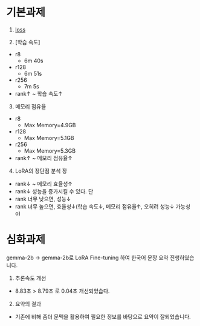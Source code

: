 # 기본과제
1. [loss](https://wandb.ai/wltkqdl-voice-song/hanghae99-week8?nw=nwuserwltkqdlvoice&panelDisplayName=train%2Floss&panelSectionName=train)

2. [학습 속도]
  - r8
    - 6m 40s
  - r128
    - 6m 51s
  - r256
    - 7m 5s
  - rank↑ ~ 학습 속도↑

3. 메모리 점유율
  - r8
    - Max Memory=4.9GB
  - r128
    - Max Memory=5.1GB
  - r256
    - Max Memory=5.3GB
  - rank↑ ~ 메모리 점유율↑

4. LoRA의 장단점 분석
장
  - rank↓ ~ 메모리 효율성↑
  - rank↓ 성능을 증가시킬 수 있다.
단
  - rank 너무 낮으면, 성능↓
  - rank 너무 높으면, 효율성↓(학습 속도↓, 메모리 점유율↑, 오히려 성능↓ 가능성 o)

# 심화과제
gemma-2b -> gemma-2b로 LoRA Fine-tuning 하여 한국어 문장 요약 진행하였습니다.

1. 추론속도 개선
- 8.83초 > 8.79초 로 0.04초 개선되었습다.

2. 요약의 결과
- 기존에 비해 좀더 문맥을 활용하여 필요한 정보를 바탕으로 요약이 잘되었습니다.